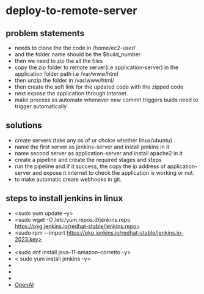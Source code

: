 # deploy-to-remote-server
## problem statements
- needs to clone the the code in /home/ec2-user/
- and the folder name should be the $build_number
- then we need to zip the all the files
- copy the zip folder to remote server(i.e application-server) in the application folder path i.e /var/www/html
- then unzip the folder in /var/www/html/
- then create the soft link for the updated code with the zipped code
- next expose the application through internet.
- make process as automate whenever new commit triggers buids need to trigger automatically
## solutions
- create servers (take any os of ur choice whether linux/ubuntu) .
- name the first server as jenkins-server and install jenkins in it
- name second server as application-server and install apache2 in it
- create a pipeline and create the required stages and steps
- run the pipeline and if it success, the copy the ip address of application-server and expose it internet to check the application is working or not.
- to make automatic create webhooks in git.

## steps to install jenkins in linux
- <sudo yum update –y>
- <sudo wget -O /etc/yum.repos.d/jenkins.repo \
    https://pkg.jenkins.io/redhat-stable/jenkins.repo>
- <sudo rpm --import https://pkg.jenkins.io/redhat-stable/jenkins.io-2023.key>
- <sudo yum upgrade>
- <sudo dnf install java-11-amazon-corretto -y>
- < sudo yum install jenkins -y>
- <sudo systemctl enable jenkins>
- <sudo systemctl start jenkins>
- <sudo systemctl status jenkins>
- [OpenAI](https://openai.com)

